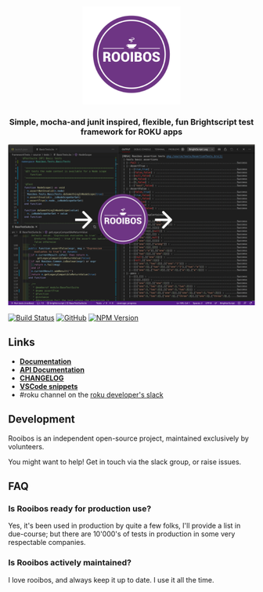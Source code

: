 <p align="center">
  <img src="images/logo.png" alt="Rooibos test framework" width="200" height="200"/>
</p>
<h3 align="center">
Simple, mocha-and junit inspired, flexible, fun Brightscript test framework for ROKU apps
</h3>
<p align="center">
  <img src="images/exampleImage.png" alt="Mocha test framework" />
</p>

[![Build Status](https://travis-ci.org/georgejecook/rooibos.svg?branch=master)](https://travis-ci.org/georgejecook/rooibos)
[![GitHub](https://img.shields.io/github/release/georgejecook/rooibos.svg?style=flat-square)](https://github.com/georgejecook/rooibos/releases)
[![NPM Version](https://badge.fury.io/js/rooibos-roku.svg?style=flat)](https://npmjs.org/package/rooibos-roku)

## Links
 - **[Documentation](docs/index.md)**
 - **[API Documentation](https://georgejecook.github.io/rooibos)**
 - **[CHANGELOG](CHANGELOG.md)**
 - **[VSCode snippets](docs/vsCodeSnippets.md)**
 - \#roku channel on the [roku developer's slack](https://join.slack.com/t/rokudevelopers/shared_invite/enQtMzgyODg0ODY0NDM5LTc2ZDdhZWI2MDBmYjcwYTk5MmE1MTYwMTA2NGVjZmJiNWM4ZWY2MjY1MDY0MmViNmQ1ZWRmMWUzYTVhNzJiY2M)

## Development

Rooibos is an independent open-source project, maintained exclusively by volunteers.

You might want to help! Get in touch via the slack group, or raise issues.

## FAQ
### Is Rooibos ready for production use?

Yes, it's been used in production by quite a few folks, I'll provide a list in due-course; but there are 10'000's of tests in production in some very respectable companies.


### Is Rooibos actively maintained?

I love rooibos, and always keep it up to date. I use it all the time.
